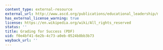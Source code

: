 ```yaml
---
content_type: external-resource
external_url: http://www.ascd.org/publications/educational_leadership/mar01/vol58/num06/abstract.aspx#Grading_for_Success
has_external_license_warning: true
license: https://en.wikipedia.org/wiki/All_rights_reserved
status: ''
title: Grading for Success (PDF)
uid: f0e4bf41-6e2b-4c73-a0eb-0524b8bb3b73
wayback_url: ''
---
```


